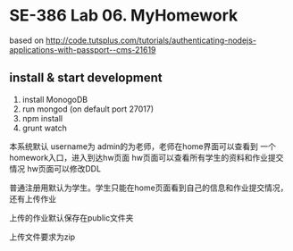 # SE-386 Lab 06. MyHomework    

based on http://code.tutsplus.com/tutorials/authenticating-nodejs-applications-with-passport--cms-21619

## install & start development
1. install MonogoDB
2. run mongod (on default port 27017)
3. npm install
4. grunt watch

本系统默认 username为 admin的为老师，老师在home界面可以查看到 一个homework入口，进入到达hw页面
	hw页面可以查看所有学生的资料和作业提交情况
	hw页面可以修改DDL

普通注册用默认为学生。学生只能在home页面看到自己的信息和作业提交情况，还有上传作业

上传的作业默认保存在public文件夹

上传文件要求为zip
